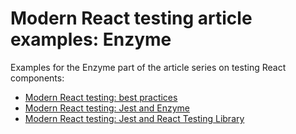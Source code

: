 # Modern React testing article examples: Enzyme

Examples for the Enzyme part of the article series on testing React components:

* [Modern React testing: best practices](https://blog.sapegin.me/all/react-testing-1-best-practices/)
* [Modern React testing: Jest and Enzyme](https://blog.sapegin.me/all/react-testing-2-jest-and-enzyme/)
* [Modern React testing: Jest and React Testing Library](https://blog.sapegin.me/all/react-testing-3-jest-and-react-testing-library/)

